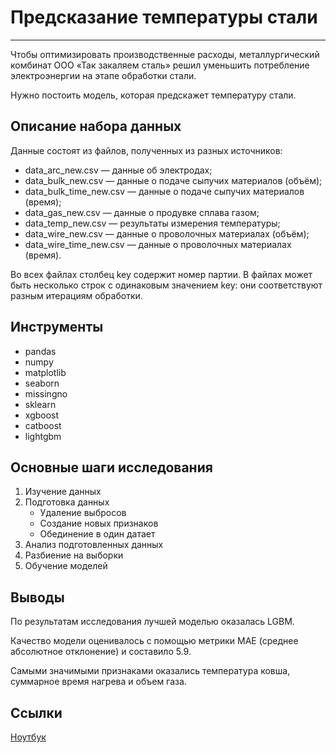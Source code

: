 # Предсказание температуры стали

---

Чтобы оптимизировать производственные расходы, металлургический комбинат ООО «Так закаляем сталь» решил уменьшить потребление электроэнергии на этапе обработки стали.


Нужно постоить модель, которая предскажет температуру стали.

## Описание набора данных


Данные состоят из файлов, полученных из разных источников:
- data_arc_new.csv — данные об электродах;
- data_bulk_new.csv — данные о подаче сыпучих материалов (объём);
- data_bulk_time_new.csv — данные о подаче сыпучих материалов (время);
- data_gas_new.csv — данные о продувке сплава газом;
- data_temp_new.csv — результаты измерения температуры;
- data_wire_new.csv — данные о проволочных материалах (объём);
- data_wire_time_new.csv — данные о проволочных материалах (время).

Во всех файлах столбец key содержит номер партии. В файлах может быть несколько строк с одинаковым значением key: они соответствуют разным итерациям обработки.

## Инструменты

- pandas
- numpy
- matplotlib
- seaborn
- missingno
- sklearn
- xgboost
- catboost
- lightgbm

## Основные шаги исследования

1. Изучение данных
2. Подготовка данных 
    - Удаление выбросов
    - Создание новых признаков
    - Обединение в один датает
2. Анализ подготовленных данных 
3. Разбиение на выборки
3. Обучение моделей

## Выводы

По результатам исследования лучшей моделью оказалась LGBM.

Качество модели оценивалось с помощью метрики MAE (среднее абсолютное отклонение) и составило 5.9.

Самыми значимыми признаками оказались температура ковша, суммарное время нагрева и объем газа.

## Ссылки

[Ноутбук](https://github.com/prozorovpro/ya_projects/blob/main/%D0%9F%D1%80%D0%B5%D0%B4%D1%81%D0%BA%D0%B0%D0%B7%D0%B0%D0%BD%D0%B8%D0%B5%20%D1%82%D0%B5%D0%BC%D0%BF%D0%B5%D1%80%D0%B0%D1%82%D1%83%D1%80%D1%8B%20%D1%81%D1%82%D0%B0%D0%BB%D0%B8/steel_temperature_prediction.ipynb)